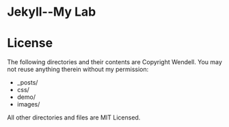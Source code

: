 Jekyll--My Lab
=====================


License
=======
The following directories and their contents are Copyright Wendell.  You may not reuse anything therein without my permission:

*   _posts/
*   css/
*   demo/
*   images/

All other directories and files are MIT Licensed.
